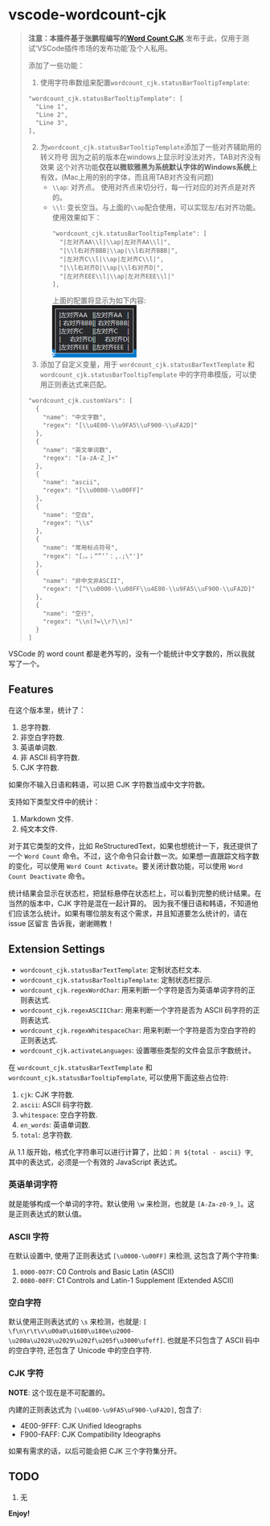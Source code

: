 # vscode-wordcount-cjk

> **注意：本插件基于张鹏程编写的[Word Count CJK](https://marketplace.visualstudio.com/items?itemName=holmescn.vscode-wordcount-cjk)**
> 发布于此，仅用于测试‘VSCode插件市场的发布功能’及个人私用。
> 
> 添加了一些功能：
> 1. 使用字符串数组来配置`wordcount_cjk.statusBarTooltipTemplate`:
> ```
> "wordcount_cjk.statusBarTooltipTemplate": [
>   "Line 1",
>   "Line 2",
>   "Line 3",
> ],
> ```
> 2. 为`wordcount_cjk.statusBarTooltipTemplate`添加了一些对齐辅助用的转义符号
>   因为之前的版本在windows上显示时没法对齐，TAB对齐没有效果
>   这个对齐功能**仅在以微软雅黑为系统默认字体的Windows系统**上有效，(Mac上用的别的字体，而且用TAB对齐没有问题)
>    - `\\ap`: 对齐点。 使用对齐点来切分行，每一行对应的对齐点是对齐的。
>    - `\\l`: 变长空当。与上面的`\\ap`配合使用，可以实现左/右对齐功能。使用效果如下：
>       ```
>       "wordcount_cjk.statusBarTooltipTemplate": [
>         "|左对齐AA\\l|\\ap|左对齐AA\\l|",
>         "|\\l右对齐BBB|\\ap|\\l右对齐BBB|",
>         "|左对齐C\\l|\\ap|左对齐C\\l|",
>         "|\\l右对齐D|\\ap|\\l右对齐D|",
>         "|左对齐EEE\\l|\\ap|左对齐EEE\\l|"
>       ],
>       ```
>       上面的配置将显示为如下内容:   
>       ![a](doc/img/Tooltip-alignment.png)
> 3. 添加了自定义变量，用于 `wordcount_cjk.statusBarTextTemplate` 和 `wordcount_cjk.statusBarTooltipTemplate` 中的字符串模版，可以使用正则表达式来匹配。
>  ```
>  "wordcount_cjk.customVars": [
>    {
>      "name": "中文字数",
>      "regex": "[\\u4E00-\\u9FA5\\uF900-\\uFA2D]"
>    },
>    {
>      "name": "英文单词数",
>      "regex": "[a-zA-Z_]+"
>    },
>    {
>      "name": "ascii",
>      "regex": "[\\u0000-\\u00FF]"
>    },
>    {
>      "name": "空白",
>      "regex": "\\s"
>    },
>    {
>      "name": "常用标点符号",
>      "regex": "[，。；“”‘’：,.;\"']"
>    },
>    {
>      "name": "非中文非ASCII",
>      "regex": "[^\\u0000-\\u00FF\\u4E00-\\u9FA5\\uF900-\\uFA2D]"
>    },
>    {
>      "name": "空行",
>      "regex": "\\n(?=\\r?\\n)"
>    }
>  ]
>  ```

VSCode 的 word count 都是老外写的，没有一个能统计中文字数的，所以我就写了一个。

## Features

在这个版本里，统计了：

1. 总字符数.
2. 非空白字符数.
3. 英语单词数.
4. 非 ASCII 码字符数.
5. CJK 字符数.

如果你不输入日语和韩语，可以把 CJK 字符数当成中文字符数。

支持如下类型文件中的统计：

1. Markdown 文件.
2. 纯文本文件.

对于其它类型的文件，比如 ReStructuredText，如果也想统计一下，我还提供了一个 `Word Count` 命令。不过，这个命令只会计数一次。如果想一直跟踪文档字数的变化，可以使用 `Word Count Activate`。要关闭计数功能，可以使用 `Word Count Deactivate` 命令。

统计结果会显示在状态栏，把鼠标悬停在状态栏上，可以看到完整的统计结果。在当然的版本中，CJK 字符是混在一起计算的。
因为我不懂日语和韩语，不知道他们应该怎么统计。如果有哪位朋友有这个需求，并且知道要怎么统计的，请在 issue 区留言
告诉我，谢谢赐教！

## Extension Settings

* `wordcount_cjk.statusBarTextTemplate`: 定制状态栏文本.
* `wordcount_cjk.statusBarTooltipTemplate`: 定制状态栏提示.
* `wordcount_cjk.regexWordChar`: 用来判断一个字符是否为英语单词字符的正则表达式.
* `wordcount_cjk.regexASCIIChar`: 用来判断一个字符是否为 ASCII 码字符的正则表达式.
* `wordcount_cjk.regexWhitespaceChar`: 用来判断一个字符是否为空白字符的正则表达式.
* `wordcount_cjk.activateLanguages`: 设置哪些类型的文件会显示字数统计。

在 `wordcount_cjk.statusBarTextTemplate` 和 `wordcount_cjk.statusBarTooltipTemplate`, 可以使用下面这些占位符:

1. `cjk`: CJK 字符数.
2. `ascii`: ASCII 码字符数.
3. `whitespace`: 空白字符数.
4. `en_words`: 英语单词数.
5. `total`: 总字符数.

从 1.1 版开始，格式化字符串可以进行计算了，比如：`共 ${total - ascii} 字`, 其中的表达式，必须是一个有效的 JavaScript 表达式。

### 英语单词字符

就是能够构成一个单词的字符。默认使用 `\w` 来检测，也就是 `[A-Za-z0-9_]`。这是正则表达式的默认值。

### ASCII 字符

在默认设置中, 使用了正则表达式 `[\u0000-\u00FF]` 来检测, 这包含了两个字符集:

1. `0000-007F`: C0 Controls and Basic Latin (ASCII)
2. `0080-00FF`: C1 Controls and Latin-1 Supplement (Extended ASCII)

### 空白字符

默认使用正则表达式的 `\s` 来检测，也就是:
`[ \f\n\r\t\v\u00a0\u1680\u180e\u2000-\u200a\u2028\u2029\u202f\u205f\u3000\ufeff]`. 也就是不只包含了 ASCII 码中的空白字符, 还包含了 Unicode 中的空白字符.

### CJK 字符

**NOTE**: 这个现在是不可配置的。

内建的正则表达式为 `[\u4E00-\u9FA5\uF900-\uFA2D]`, 包含了:

* 4E00-9FFF: CJK Unified Ideographs
* F900-FAFF: CJK Compatibility Ideographs

如果有需求的话，以后可能会把 CJK 三个字符集分开。

## TODO

1. 无

**Enjoy!**
